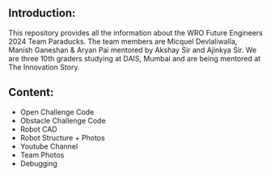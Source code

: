 ## Introduction:
This repository provides all the information about the WRO Future Engineers 2024 Team Paraducks. The team members are Micquel Devlaliwalla, Manish Ganeshan & Aryan Pai mentored by Akshay Sir and Ajinkya Sir. We are three 10th graders studying at DAIS, Mumbai and are being mentored at The Innovation Story.

## Content:
* Open Challenge Code
* Obstacle Challenge Code
* Robot CAD
* Robot Structure + Photos
* Youtube Channel
* Team Photos
* Debugging
